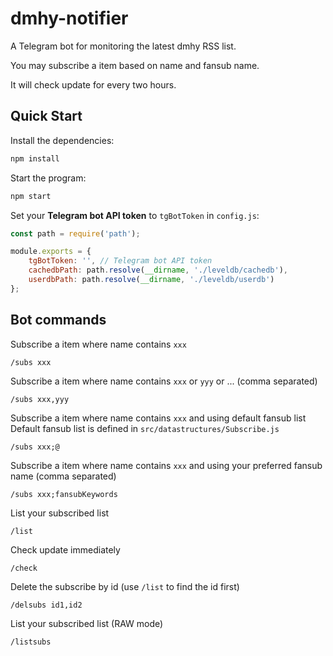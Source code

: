 # dmhy-notifier

A Telegram bot for monitoring the latest dmhy RSS list.

You may subscribe a item based on name and fansub name.

It will check update for every two hours.

## Quick Start

Install the dependencies:

```bash
npm install
```

Start the program:

```bash
npm start
```

Set your **Telegram bot API token** to `tgBotToken` in `config.js`:

```js
const path = require('path');

module.exports = {
    tgBotToken: '', // Telegram bot API token
    cachedbPath: path.resolve(__dirname, './leveldb/cachedb'),
    userdbPath: path.resolve(__dirname, './leveldb/userdb')
};
```

## Bot commands

Subscribe a item where name contains `xxx` 
```
/subs xxx
```

Subscribe a item where name contains `xxx` or `yyy` or ... (comma separated)
```
/subs xxx,yyy
```

Subscribe a item where name contains `xxx` and using default fansub list  
Default fansub list is defined in `src/datastructures/Subscribe.js`
```
/subs xxx;@
```

Subscribe a item where name contains `xxx` and using your preferred fansub name (comma separated) 
```
/subs xxx;fansubKeywords
```

List your subscribed list
```
/list
```

Check update immediately
```
/check
```

Delete the subscribe by id (use `/list` to find the id first)
```
/delsubs id1,id2
```

List your subscribed list (RAW mode)
```
/listsubs
```